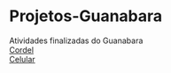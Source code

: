 # Projetos-Guanabara
 Atividades finalizadas do Guanabara <br>
[Cordel](https://matheusacdl.github.io/Projetos-Guanabara/cordel.html) <br>
[Celular](https://matheusacdl.github.io/Projetos-Guanabara/celular.html) <br>

